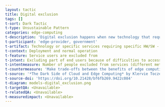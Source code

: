 ```yaml
---
layout: tactic
title: Digital exclusion
tags: []
t-sort: Dark Tactic
t-type: Unsustainable Pattern
categories: edge-computing
t-description: 'Digital exclusion happens when new technology that requires advanced or new infrastructure or devices is not going to be available for all, thus preventing a part of the target end users (either in different countries or inside the same country) to get access to services. The complexity of computing at the edge makes it increasingly difficult for edge providers to plan for and provision resources to meet the ongoing dramatic growth in demand. A strategy often adopted by edge providers is to focus only on a part of the potential users, typically those bringing highest revenues, hence widening the digital divide and contributing to a society that is socially unsustainable.'
t-participant: 'edge-provider, government'
t-artifact: Technology or specific services requiring specific HW/SW - depending on the type of exclusion
t-context: Deployment and normal operation
t-feature: Service users are excluded from
t-intent: Excluding part of end users because of difficulties to access/use services
t-intentmeasure: Number of people excluded from services (different metrics depending on category)
t-countermeasure: 'Make trade-offs between the benefits of edge computing like reducing latency and energy consumption, and the investments needed to avoid digital exclusion. For example, in healthcare personalized home-care (hence at the edge) is meant to learn the profile of the patient and adapt for usability.'
t-source: '*The Dark Side of Cloud and Edge Computing* by Klervie Toczé, Maël Madon, Muriel Garcia and Patricia Lago'
t-source-doi: 'https://doi.org/10.21428/bf6fb269.9422c084'
t-diagram: models-digital_exclusion.png
t-targetQA: <Unavailable>
t-relatedQA: <Unavailable>
t-measuredimpact: <Unavailable>
---
```

